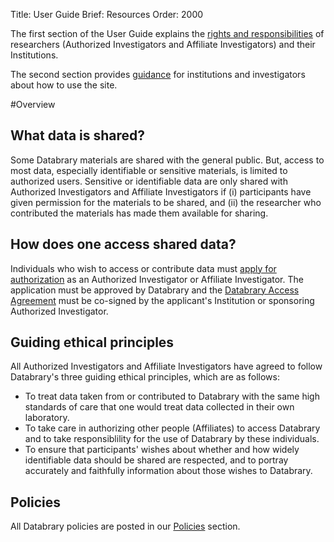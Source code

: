 Title: User Guide
Brief: Resources
Order: 2000

The first section of the User Guide explains the [rights and responsibilities](|filename|user-guide/responsibilities.md) of researchers (Authorized Investigators and Affiliate Investigators) and their Institutions. 

The second section provides [guidance](|filename|user-guide/guidance.md) for institutions and investigators about how to use the site.

#Overview

## What data is shared?

Some Databrary materials are shared with the general public. But, access to most data, especially identifiable or sensitive materials, is limited to authorized users. 
Sensitive or identifiable data are only shared with Authorized Investigators and Affiliate Investigators if (i) participants have given permission for the materials to be shared, and (ii) the researcher who contributed the materials has made them available for sharing.

## How does one access shared data?

Individuals who wish to access or contribute data must [apply for authorization](|filename|user-guide/investigators/getting-authorized.md) as an Authorized Investigator or Affiliate Investigator. 
The application must be approved by Databrary and the [Databrary Access Agreement](|filename|user-guide/policies/investigator-agreement.mdi) must be co-signed by the applicant's Institution or sponsoring Authorized Investigator.

## Guiding ethical principles 

All Authorized Investigators and Affiliate Investigators have agreed to follow Databrary's three guiding ethical principles, which are as follows:

- To treat data taken from or contributed to Databrary with the same high standards of care that one would treat data collected in their own laboratory.
- To take care in authorizing other people (Affiliates) to access Databrary and to take responsiblility for the use of Databrary by these individuals.
- To ensure that participants' wishes about whether and how widely identifiable data should be shared are respected, and to portray accurately and faithfully information about those wishes to Databrary.

## Policies

All Databrary policies are posted in our [Policies](|filename|user-guide/policies.md) section.

